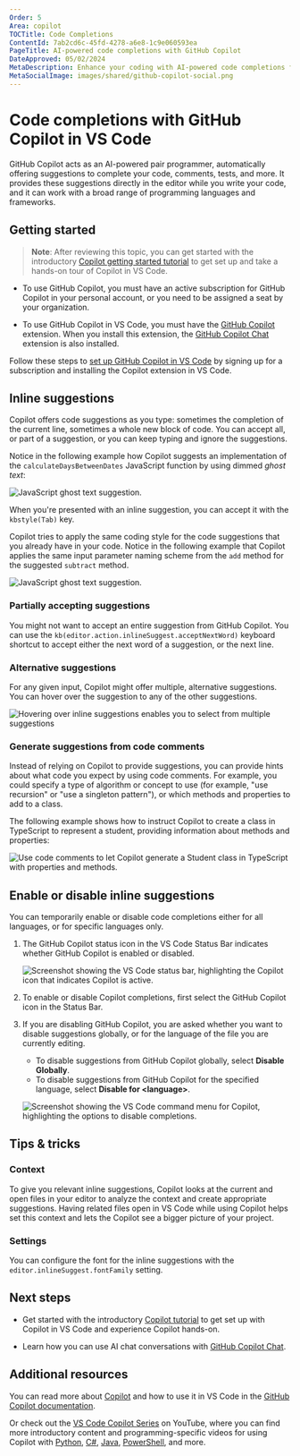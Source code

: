 ```yaml
---
Order: 5
Area: copilot
TOCTitle: Code Completions
ContentId: 7ab2cd6c-45fd-4278-a6e8-1c9e060593ea
PageTitle: AI-powered code completions with GitHub Copilot
DateApproved: 05/02/2024
MetaDescription: Enhance your coding with AI-powered code completions from GitHub Copilot in Visual Studio Code.
MetaSocialImage: images/shared/github-copilot-social.png
---
```

# Code completions with GitHub Copilot in VS Code

GitHub Copilot acts as an AI-powered pair programmer, automatically offering suggestions to complete your code, comments, tests, and more. It provides these suggestions directly in the editor while you write your code, and it can work with a broad range of programming languages and frameworks.

## Getting started

> **Note**: After reviewing this topic, you can get started with the introductory [Copilot getting started tutorial](/docs/copilot/getting-started.md) to get set up and take a hands-on tour of Copilot in VS Code.

* To use GitHub Copilot, you must have an active subscription for GitHub Copilot in your personal account, or you need to be assigned a seat by your organization.

* To use GitHub Copilot in VS Code, you must have the [GitHub Copilot](https://marketplace.visualstudio.com/items?itemName=GitHub.copilot) extension. When you install this extension, the [GitHub Copilot Chat](https://marketplace.visualstudio.com/items?itemName=GitHub.copilot-chat) extension is also installed.

Follow these steps to [set up GitHub Copilot in VS Code](/docs/copilot/setup.md) by signing up for a subscription and installing the Copilot extension in VS Code.

## Inline suggestions

Copilot offers code suggestions as you type: sometimes the completion of the current line, sometimes a whole new block of code. You can accept all, or part of a suggestion, or you can keep typing and ignore the suggestions.

Notice in the following example how Copilot suggests an implementation of the `calculateDaysBetweenDates` JavaScript function by using dimmed *ghost text*:

![JavaScript ghost text suggestion.](images/inline-suggestions/js-suggest.png)

When you're presented with an inline suggestion, you can accept it with the `kbstyle(Tab)` key.

Copilot tries to apply the same coding style for the code suggestions that you already have in your code. Notice in the following example that Copilot applies the same input parameter naming scheme from the `add` method for the suggested `subtract` method.

![JavaScript ghost text suggestion.](images/inline-suggestions/ts-suggest-parameter-names.png)

### Partially accepting suggestions

You might not want to accept an entire suggestion from GitHub Copilot. You can use the `kb(editor.action.inlineSuggest.acceptNextWord)` keyboard shortcut to accept either the next word of a suggestion, or the next line.

### Alternative suggestions

For any given input, Copilot might offer multiple, alternative suggestions. You can hover over the suggestion to any of the other suggestions.

![Hovering over inline suggestions enables you to select from multiple suggestions](images/inline-suggestions/copilot-hover-highlight.png)

### Generate suggestions from code comments

Instead of relying on Copilot to provide suggestions, you can provide hints about what code you expect by using code comments. For example, you could specify a type of algorithm or concept to use (for example, "use recursion" or "use a singleton pattern"), or which methods and properties to add to a class.

The following example shows how to instruct Copilot to create a class in TypeScript to represent a student, providing information about methods and properties:

![Use code comments to let Copilot generate a Student class in TypeScript with properties and methods.](images/inline-suggestions/ts-suggest-code-comment.png)

## Enable or disable inline suggestions

You can temporarily enable or disable code completions either for all languages, or for specific languages only.

1. The GitHub Copilot status icon in the VS Code Status Bar indicates whether GitHub Copilot is enabled or disabled.

    ![Screenshot showing the VS Code status bar, highlighting the Copilot icon that indicates Copilot is active.](./images/inline-suggestions/vscode-status-bar-copilot-active.jpg)

1. To enable or disable Copilot completions, first select the GitHub Copilot icon in the Status Bar.

1. If you are disabling GitHub Copilot, you are asked whether you want to disable suggestions globally, or for the language of the file you are currently editing.

    * To disable suggestions from GitHub Copilot globally, select **Disable Globally**.
    * To disable suggestions from GitHub Copilot for the specified language, select **Disable for \<language\>**.

    ![Screenshot showing the VS Code command menu for Copilot, highlighting the options to disable completions.](./images/inline-suggestions/copilot-disable-completions.png)

## Tips & tricks

### Context

To give you relevant inline suggestions, Copilot looks at the current and open files in your editor to analyze the context and create appropriate suggestions. Having related files open in VS Code while using Copilot helps set this context and lets the Copilot see a bigger picture of your project.

### Settings

You can configure the font for the inline suggestions with the `editor.inlineSuggest.fontFamily` setting.

## Next steps

* Get started with the introductory [Copilot tutorial](/docs/copilot/getting-started-chat.md) to get set up with Copilot in VS Code and experience Copilot hands-on.

* Learn how you can use AI chat conversations with [GitHub Copilot Chat](/docs/copilot/copilot-chat.md).

## Additional resources

You can read more about [Copilot](https://github.com/features/copilot) and how to use it in VS Code in the [GitHub Copilot documentation](https://docs.github.com/copilot/getting-started-with-github-copilot?tool=vscode).

Or check out the [VS Code Copilot Series](https://www.youtube.com/playlist?list=PLj6YeMhvp2S5_hvBl2SE-7YCHYlLQ0bPt) on YouTube, where you can find more introductory content and programming-specific videos for using Copilot with [Python](https://www.youtube.com/watch?v=DSHfHT5qnGc), [C#](https://www.youtube.com/watch?v=VsUQlSyQn1E), [Java](https://www.youtube.com/watch?v=zhCB95cE0HY), [PowerShell](https://www.youtube.com/watch?v=EwtRzAFiXEM), and more.
